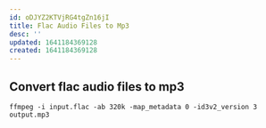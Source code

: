 ```yaml
---
id: oDJYZ2KTVjRG4tgZn16jI
title: Flac Audio Files to Mp3
desc: ''
updated: 1641184369128
created: 1641184369128
---
```


## Convert flac audio files to mp3

```shell
ffmpeg -i input.flac -ab 320k -map_metadata 0 -id3v2_version 3 output.mp3
```
